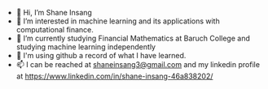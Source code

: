 - 👋 Hi, I’m Shane Insang
- 👀 I’m interested in machine learning and its applications with computational finance.
- 🌱 I’m currently studying Financial Mathematics at Baruch College and studying machine learning independently
- 💞️ I'm using github a record of what I have learned.
- 📫 I can be reached at shaneinsang3@gmail.com and my linkedin profile at https://www.linkedin.com/in/shane-insang-46a838202/

<!---
shaneins/shaneins is a ✨ special ✨ repository because its `README.md` (this file) appears on your GitHub profile.
You can click the Preview link to take a look at your changes.
--->
